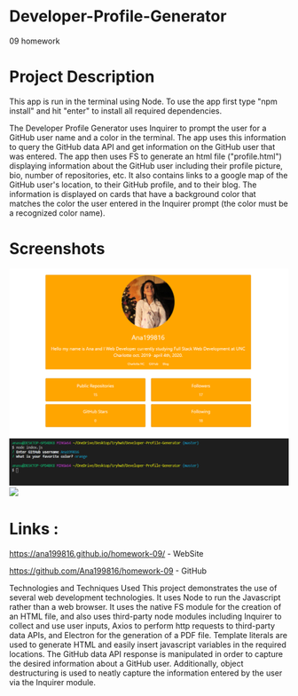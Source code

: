 # Developer-Profile-Generator
 09 homework

# Project Description
This app is run in the terminal using Node. To use the app first type "npm install" and hit "enter" to install all required dependencies.

The Developer Profile Generator uses Inquirer to prompt the user for a GitHub user name and a color in the terminal. The app uses this information to query the GitHub data API and get information on the GitHub user that was entered. The app then uses FS to generate an html file ("profile.html") displaying information about the GitHub user including their profile picture, bio, number of repositories, etc. It also contains links to a google map of the GitHub user's location, to their GitHub profile, and to their blog. The information is displayed on cards that have a background color that matches the color the user entered in the Inquirer prompt (the color must be a recognized color name).

# Screenshots  
 <img src="images/screen.develop.png">
 <img src="images/screen.develop2.png">
<img src="images/giphy(1).gif">

 # Links :

 https://ana199816.github.io/homework-09/ - WebSite

 https://github.com/Ana199816/homework-09 - GitHub


Technologies and Techniques Used
This project demonstrates the use of several web development technologies. It uses Node to run the Javascript rather than a web browser. It uses the native FS module for the creation of an HTML file, and also uses third-party node modules including Inquirer to collect and use user inputs, Axios to perform http requests to third-party data APIs, and Electron for the generation of a PDF file. Template literals are used to generate HTML and easily insert javascript variables in the required locations. The GitHub data API response is manipulated in order to capture the desired information about a GitHub user. Additionally, object destructuring is used to neatly capture the information entered by the user via the Inquirer module.
